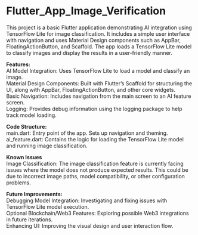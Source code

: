 # Flutter_App_Image_Verification
This project is a basic Flutter application demonstrating AI integration using TensorFlow Lite for image classification. It includes a simple user interface with navigation and uses Material Design components such as AppBar, FloatingActionButton, and Scaffold. The app loads a TensorFlow Lite model to classify images and display the results in a user-friendly manner.

**Features:** <br />
AI Model Integration: Uses TensorFlow Lite to load a model and classify an image.<br />
Material Design Components: Built with Flutter’s Scaffold for structuring the UI, along with AppBar, FloatingActionButton, and other core widgets.<br />
Basic Navigation: Includes navigation from the main screen to an AI feature screen.<br />
Logging: Provides debug information using the logging package to help track model loading.<br />

**Code Structure:** <br />
main.dart: Entry point of the app. Sets up navigation and theming.<br />
ai_feature.dart: Contains the logic for loading the TensorFlow Lite model and running image classification.<br />

**Known Issues** <br />
Image Classification: The image classification feature is currently facing issues where the model does not produce expected results. This could be due to incorrect image paths, model compatibility, or other configuration problems.<br />

**Future Improvements:** <br />
Debugging Model Integration: Investigating and fixing issues with TensorFlow Lite model execution.<br />
Optional Blockchain/Web3 Features: Exploring possible Web3 integrations in future iterations.<br />
Enhancing UI: Improving the visual design and user interaction flow.<br />
